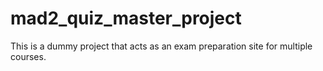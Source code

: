 # mad2_quiz_master_project
This is a dummy project that acts as an exam preparation site for multiple courses. 
